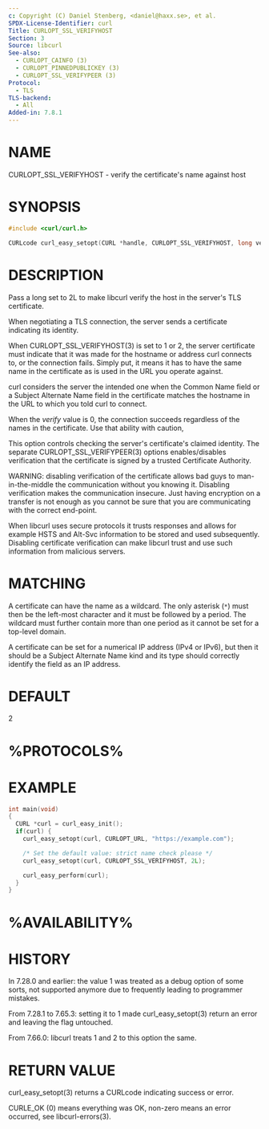 ```yaml
---
c: Copyright (C) Daniel Stenberg, <daniel@haxx.se>, et al.
SPDX-License-Identifier: curl
Title: CURLOPT_SSL_VERIFYHOST
Section: 3
Source: libcurl
See-also:
  - CURLOPT_CAINFO (3)
  - CURLOPT_PINNEDPUBLICKEY (3)
  - CURLOPT_SSL_VERIFYPEER (3)
Protocol:
  - TLS
TLS-backend:
  - All
Added-in: 7.8.1
---
```


# NAME

CURLOPT_SSL_VERIFYHOST - verify the certificate's name against host

# SYNOPSIS

~~~c
#include <curl/curl.h>

CURLcode curl_easy_setopt(CURL *handle, CURLOPT_SSL_VERIFYHOST, long verify);
~~~

# DESCRIPTION

Pass a long set to 2L to make libcurl verify the host in the server's TLS
certificate.

When negotiating a TLS connection, the server sends a certificate indicating
its identity.

When CURLOPT_SSL_VERIFYHOST(3) is set to 1 or 2, the server certificate must
indicate that it was made for the hostname or address curl connects to, or the
connection fails. Simply put, it means it has to have the same name in the
certificate as is used in the URL you operate against.

curl considers the server the intended one when the Common Name field or a
Subject Alternate Name field in the certificate matches the hostname in the
URL to which you told curl to connect.

When the *verify* value is 0, the connection succeeds regardless of the names
in the certificate. Use that ability with caution,

This option controls checking the server's certificate's claimed identity. The
separate CURLOPT_SSL_VERIFYPEER(3) options enables/disables verification that
the certificate is signed by a trusted Certificate Authority.

WARNING: disabling verification of the certificate allows bad guys to
man-in-the-middle the communication without you knowing it. Disabling
verification makes the communication insecure. Just having encryption on a
transfer is not enough as you cannot be sure that you are communicating with
the correct end-point.

When libcurl uses secure protocols it trusts responses and allows for example
HSTS and Alt-Svc information to be stored and used subsequently. Disabling
certificate verification can make libcurl trust and use such information from
malicious servers.

# MATCHING

A certificate can have the name as a wildcard. The only asterisk (`*`) must
then be the left-most character and it must be followed by a period. The
wildcard must further contain more than one period as it cannot be set for a
top-level domain.

A certificate can be set for a numerical IP address (IPv4 or IPv6), but then
it should be a Subject Alternate Name kind and its type should correctly
identify the field as an IP address.

# DEFAULT

2

# %PROTOCOLS%

# EXAMPLE

~~~c
int main(void)
{
  CURL *curl = curl_easy_init();
  if(curl) {
    curl_easy_setopt(curl, CURLOPT_URL, "https://example.com");

    /* Set the default value: strict name check please */
    curl_easy_setopt(curl, CURLOPT_SSL_VERIFYHOST, 2L);

    curl_easy_perform(curl);
  }
}
~~~

# %AVAILABILITY%

# HISTORY

In 7.28.0 and earlier: the value 1 was treated as a debug option of some
sorts, not supported anymore due to frequently leading to programmer mistakes.

From 7.28.1 to 7.65.3: setting it to 1 made curl_easy_setopt(3) return
an error and leaving the flag untouched.

From 7.66.0: libcurl treats 1 and 2 to this option the same.

# RETURN VALUE

curl_easy_setopt(3) returns a CURLcode indicating success or error.

CURLE_OK (0) means everything was OK, non-zero means an error occurred, see
libcurl-errors(3).
